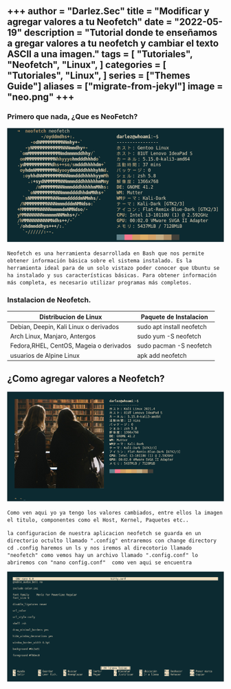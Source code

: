 +++
author = "Darlez.Sec"
title = "Modificar y agregar valores a tu Neofetch"
date = "2022-05-19"
description = "Tutorial donde te enseñamos a gregar valores a tu neofetch y cambiar el texto ASCII a una imagen."
tags = [
"Tutoriales",
"Neofetch",
"Linux",
]
categories = [
"Tutoriales",
"Linux",
]
series = ["Themes Guide"]
aliases = ["migrate-from-jekyl"]
image = "neo.png"
+++
---
### Primero que nada, ¿Que es NeoFetch?
![](neo.png)

`Neofetch es una herramienta desarrollada en Bash que nos permite obtener información básica sobre el sistema instalado. Es la herramienta ideal para de un solo vistazo poder conocer que Ubuntu se ha instalado y sus características básicas. Para obtener información más completa, es necesario utilizar programas más completos.`

### Instalacion de Neofetch.

| Distribucion de Linux                  | Paquete de Instalacion     | 
|----------------------------------------|----------------------------| 
| Debian, Deepin, Kali Linux o derivados |  sudo apt install neofetch | 
| Arch Linux, Manjaro, Antergos          |  sudo yum -S neofetch      |        
|Fedora,RHEL, CentOS, Mageia o derivados | sudo pacman -S neofetch    |
| usuarios de Alpine Linux               |apk add neofetch            |


## ¿Como agregar valores a Neofetch?                                       

![](img.png)

`Como ven aqui yo ya tengo los valores cambiados, entre ellos la imagen el titulo, componentes como el Host, Kernel, Paquetes etc..`

`la configuracion de nuestra aplicacion neofetch se guarda en un directorio octulto llamado ".config" entraremos con change directory cd .config haremos un ls y nos iremos al direcotorio llamado "neofetch" como vemos hay un archivo llamado ".config.conf" lo abriremos con "nano config.conf"  como ven aqui se encuentra `






























![](pruebita.png)
